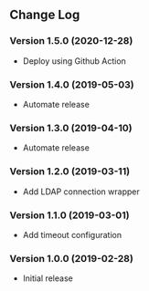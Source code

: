 ## Change Log
### Version 1.5.0 (2020-12-28)
- Deploy using Github Action
### Version 1.4.0 (2019-05-03)
- Automate release
### Version 1.3.0 (2019-04-10)
- Automate release
### Version 1.2.0 (2019-03-11)
- Add LDAP connection wrapper
### Version 1.1.0 (2019-03-01)
- Add timeout configuration
### Version 1.0.0 (2019-02-28)
- Initial release
